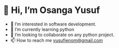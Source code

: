 # 👋 Hi, I’m Osanga Yusuf
- 👀 I’m interested in software development.
- 🌱 I’m currently learning python
- 💞️ I’m looking to collaborate on any python project.
- 📫 How to reach me yusufjenom@gmail.com

<!---
Oringo02/Oringo02 is a ✨ special ✨ repository because its `README.md` (this file) appears on your GitHub profile.
You can click the Preview link to take a look at your changes.
--->
